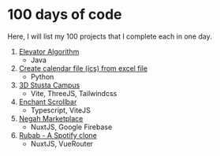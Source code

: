 # 100 days of code
Here, I will list my 100 projects that I complete each in one day.

 1. [Elevator Algorithm](https://github.com/ali4zimi/elevator-simulation)
    - Java
 2. [Create calendar file (ics) from excel file](https://github.com/ali4zimi/excel-to-ics)
    - Python
 3. [3D Stusta Campus](https://github.com/ali4zimi/stusta-campus)
    - Vite, ThreeJS, Tailwindcss
 4. [Enchant Scrollbar](https://github.com/ali4zimi/enchant-scrollbar)
    - Typescript, ViteJS
 5. [Negah Marketplace](https://github.com/ali4zimi/negah)
    - NuxtJS, Google Firebase
 6. [Rubab - A Spotify clone](https://github.com/ali4zimi/rubab)
    - NuxtJS, VueRouter
